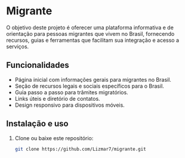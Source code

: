 
# Migrante

O objetivo deste projeto é oferecer uma plataforma informativa e de orientação para pessoas migrantes que vivem no Brasil, fornecendo recursos, guias e ferramentas que facilitam sua integração e acesso a serviços.

## Funcionalidades

- Página inicial com informações gerais para migrantes no Brasil.
- Seção de recursos legais e sociais específicos para o Brasil.
- Guia passo a passo para trâmites migratórios.
- Links úteis e diretório de contatos.
- Design responsivo para dispositivos móveis.

## Instalação e uso

1. Clone ou baixe este repositório:
   ```bash
   git clone https://github.com/Lizmar7/migrante.git
